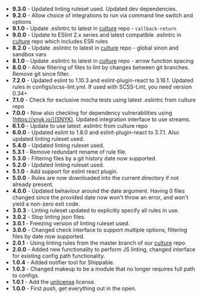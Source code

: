 * **9.3.0** - Updated linting ruleset used. Updated dev dependencies.
* **9.2.0** - Allow choice of integrations to run via command line switch and options
* **9.1.0** - Update .eslintrc to latest in [culture](https://github.com/holidayextras/culture) repo - `callback-return`
* **9.0.0** - Update to ESlint 2.x series and latest compatible .eslintrc in [culture](https://github.com/holidayextras/culture) repo which includes ES6 rules
* **8.2.0** - Update .eslintrc to latest in [culture](https://github.com/holidayextras/culture) repo - global sinon and sandbox vars
* **8.1.0** - Update .eslintrc to latest in [culture](https://github.com/holidayextras/culture) repo - arrow function spacing
* **8.0.0** - Allow filtering of files to lint by changes between git branches. Remove git since filter.
* **7.2.0** - Updated eslint to 1.10.3 and eslint-plugin-react to 3.16.1. Updated rules in configs/scss-lint.yml. If used with SCSS-Lint, you need version 0.34+
* **7.1.0** - Check for exclusive mocha tests using latest .eslintrc from culture repo
* **7.0.0** - Now also checking for dependency vulnerabilities using [https://snyk.io/](SNYK). Updated integration interface to use streams.
* **6.1.0** - Update to use latest .eslintrc from culture repo
* **6.0.0** - Updated eslint to 1.8.0 and eslint-plugin-react to 3.7.1. Also updated linting ruleset used.
* **5.4.0** - Updated linting ruleset used.
* **5.3.1** - Remove redundant rename of rule file.
* **5.3.0** - Filtering files by a git history date now supported.
* **5.2.0** - Updated linting ruleset used.
* **5.1.0** - Add support for eslint react plugin.
* **5.0.0** - Rules are now downloaded into the current directory if not already present.
* **4.0.0** - Updated behaviour around the date argument. Having 0 files changed since the provided date now won't throw an error, and won't yield a non-zero exit code.
* **3.0.3** - Linting ruleset updated to explicitly specify all rules in use.
* **3.0.2** - Stop linting json files.
* **3.0.1** - Freezing version of linting ruleset used.
* **3.0.0** - Changed check interface to support multiple options, filtering files by date now supported.
* **2.0.1** - Using linting rules from the master branch of our [culture](https://github.com/holidayextras/culture) repo.
* **2.0.0** - Added new functionality to perform JS linting, changed interface for existing config path functionality.
* **1.0.4** - Added notifier tool for Shippable.
* **1.0.3** - Changed makeup to be a module that no longer requires full path to configs.
* **1.0.1** - Add the [unlicense](http://unlicense.org) license.
* **1.0.0** - First push, get everything out in the open.
